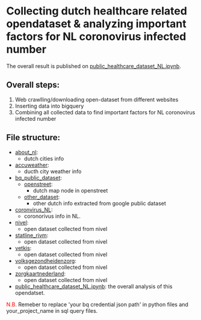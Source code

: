 # Collecting dutch healthcare related opendataset & analyzing important factors for NL coronovirus infected number

The overall result is published on [public_healthcare_dataset_NL.ipynb](public_healthcare_dataset_NL.ipynb).

## Overall steps:
1. Web crawlling/downloading open-dataset from different websites
2. Inserting data into bigquery
3. Combining all collected data to find important factors for NL coronovirus infected number

## File structure:
- [about_nl](about_nl):
  - dutch cities info
- [accuweather](accuweather):
  - ducth city weather info
- [bq_public_dataset](bq_public_dataset):
  - [openstreet](bq_public_dataset/openstreet):
    - dutch map node in openstreet
  - [other_dataset](bq_public_dataset/other_dataset):
    - other dutch info extracted from google public dataset
- [coronvirus_NL](coronvirus_NL):
  - coronorivus info in NL.
- [nivel](nivel):
  - open dataset collected from nivel
- [statline_rivm](statline_rivm):
  - open dataset collected from nivel
- [vetkis](vetkis):
  - open dataset collected from nivel
- [volksgezondheidenzorg](volksgezondheidenzorg):
  - open dataset collected from nivel
- [zorgkaartnederland](zorgkaartnederland):
  - open dataset collected from nivel
- [public_healthcare_dataset_NL.ipynb](public_healthcare_dataset_NL.ipynb): the overall analysis of this opendatset.

<span style="color:red"> N.B.</span> Remeber to replace 'your bq credential json path' in python files and your_project_name in sql query files.
